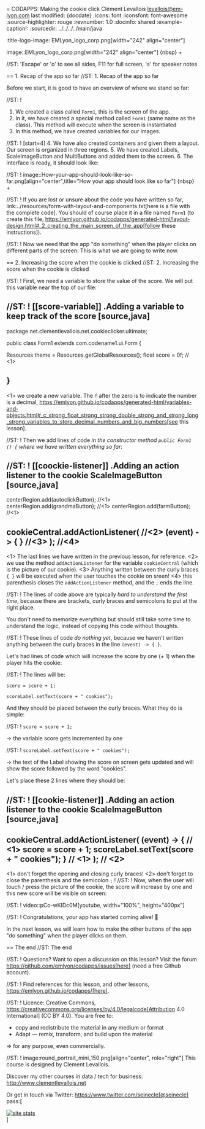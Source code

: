 = CODAPPS: Making the cookie click
Clément Levallois <levallois@em-lyon.com>
last modified: {docdate}
:icons: font
:iconsfont: font-awesome
:source-highlighter: rouge
:revnumber: 1.0
:docinfo: shared
:example-caption!:
:sourcedir: ../../../../main/java


:title-logo-image: EMLyon_logo_corp.png[width="242" align="center"]

image::EMLyon_logo_corp.png[width="242" align="center"]
{nbsp} +

//ST: 'Escape' or 'o' to see all sides, F11 for full screen, 's' for speaker notes

== 1. Recap of the app so far
//ST: 1. Recap of the app so far

Before we start, it is good to have an overview of where we stand so far:

//ST: !
1. We created a class called `Form1`, this is the screen of the app.
2. In it, we have created a special method called `Form1` (same name as the class). This method will execute when the screen is instantiated
3. In this method, we have created variables for our images.

//ST: !
[start=4]
4. We have also created containers and given them a layout. Our screen is organized in three regions.
5. We have created Labels, ScaleImageButton and MultiButtons and added them to the screen.
6. The interface is ready, it should look like:

//ST: !
image::How-your-app-should-look-like-so-far.png[align="center",title="How your app should look like so far"]
{nbsp} +

//ST: !
If you are lost or unsure about the code you have written so far, link:../resources/form-with-layout-and-components.txt[here is a file with the complete code]. You should of course place it in a file named `Form1` (to create this file, https://emlyon.github.io/codapps/generated-html/layout-design.html#_2_creating_the_main_screen_of_the_app[follow these instructions]).

//ST: !
Now we need that the app "do something" when the player clicks on different parts of the screen. This is what we are going to write now.

== 2. Increasing the score when the cookie is clicked
//ST: 2. Increasing the score when the cookie is clicked

//ST: !
First, we need a variable to store the value of the score. We will put this variable near the top of our file:

//ST: !
[[score-variable]]
.Adding a variable to keep track of the score
[source,java]
----
package net.clementlevallois.net.cookieclicker.ultimate;

public class Form1 extends com.codename1.ui.Form {

  Resources theme = Resources.getGlobalResources();
  float score = 0f; // <1>

}
----
<1> we create a new variable. The `f` after the zero is to indicate the number is a decimal, https://emlyon.github.io/codapps/generated-html/variables-and-objects.html#_c_strong_float_strong_strong_double_strong_and_strong_long_strong_variables_to_store_decimal_numbers_and_big_numbers[see this lesson].


//ST: !
Then we add lines of code *in the constructor method `public Form1 () {` where we have written everything so far*:


//ST: !
[[coockie-listener]]
.Adding an action listener to the cookie ScaleImageButton
[source,java]
----
centerRegion.add(autoclickButton); //<1>
centerRegion.add(grandmaButton); //<1>
centerRegion.add(farmButton); //<1>

cookieCentral.addActionListener(  //<2>
                (event) -> { }  //<3>
        ); //<4>
----
<1> The last lines we have written in the previous lesson, for reference.
<2> we use the method `addActionListener` for the variable `cookieCentral` (which is the picture of our cookie).
<3> Anything written between the curly braces `{ }` will be executed when the user touches the cookie on sreen!
<4> this parenthesis closes the `addActionListener` method, and the `;` ends the line.

//ST: !
The lines of code above are typically *hard to understand the first time*, because there are brackets, curly braces and semicolons to put at the right place.

You don't need to memorize everything but should still take some time to understand the logic, instead of copying this code without thoughts.

//ST: !
These lines of code *do nothing yet*, because we haven't written anything between the curly braces in the line `(event) -> { }`.

Let's had lines of code which will increase the score by one (+ 1) when the player hits the cookie:

//ST: !
The lines will be:

`score = score + 1;`

`scoreLabel.setText(score + " cookies");`

And they should be placed between the curly braces. What they do is simple:

//ST: !
`score = score + 1;`

-> the variable score gets incremented by one

//ST: !
`scoreLabel.setText(score + " cookies");`

-> the text of the Label showing the score on screen gets updated and will show the score followed by the word "cookies".

Let's place these 2 lines where they should be:

//ST: !
[[cookie-listener]]
.Adding an action listener to the cookie ScaleImageButton
[source,java]
----
cookieCentral.addActionListener(
                (event) -> { // <1>
                  score = score + 1;
                  scoreLabel.setText(score + " cookies");
                } // <1>
        ); // <2>
----
<1> don't forget the opening and closing curly braces!
<2> don't forget to close the parenthesis and the semicolon `;` !
//ST: !
Now, when the user will touch / press the picture of the cookie, the score will increase by one and this new score will be visible on screen:

//ST: !
video::pCo-wKIDc0M[youtube, width="100%", height="400px"]

//ST: !
Congratulations, your app has started coming alive! 🎉

In the next lesson, we will learn how to make the other buttons of the app "do something" when the player clicks on them.

== The end
//ST: The end

//ST: !
Questions? Want to open a discussion on this lesson? Visit the forum https://github.com/emlyon/codapps/issues[here] (need a free Github account).

//ST: !
Find references for this lesson, and other lessons, https://emlyon.github.io/codapps/[here].

//ST: !
Licence: Creative Commons, https://creativecommons.org/licenses/by/4.0/legalcode[Attribution 4.0 International] (CC BY 4.0).
You are free to:

- copy and redistribute the material in any medium or format
- Adapt — remix, transform, and build upon the material

=> for any purpose, even commercially.

//ST: !
image:round_portrait_mini_150.png[align="center", role="right"]
This course is designed by Clement Levallois.

Discover my other courses in data / tech for business: http://www.clementlevallois.net

Or get in touch via Twitter: https://www.twitter.com/seinecle[@seinecle]
pass:[    <!-- Start of StatCounter Code for Default Guide -->
    <script type="text/javascript">
        var sc_project = 11592657;
        var sc_invisible = 1;
        var sc_security = "5154b75d";
        var scJsHost = (("https:" == document.location.protocol) ?
            "https://secure." : "http://www.");
        document.write("<sc" + "ript type='text/javascript' src='" +
            scJsHost +
            "statcounter.com/counter/counter.js'></" + "script>");
    </script>
    <noscript><div class="statcounter"><a title="site stats"
    href="http://statcounter.com/" target="_blank"><img
    class="statcounter"
    src="//c.statcounter.com/11592657/0/5154b75d/1/" alt="site
    stats"></a></div></noscript>
    <!-- End of StatCounter Code for Default Guide -->]

